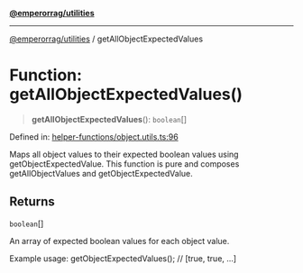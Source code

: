[**@emperorrag/utilities**](../README.md)

***

[@emperorrag/utilities](../globals.md) / getAllObjectExpectedValues

# Function: getAllObjectExpectedValues()

> **getAllObjectExpectedValues**(): `boolean`[]

Defined in: [helper-functions/object.utils.ts:96](https://github.com/EmperorRAG/my-projects-monorepo/blob/e2bd1d08dbedaf6b4d2837cf58e4e4885a5e09fe/libs/utilities/src/lib/helper-functions/object.utils.ts#L96)

Maps all object values to their expected boolean values using getObjectExpectedValue.
This function is pure and composes getAllObjectValues and getObjectExpectedValue.

## Returns

`boolean`[]

An array of expected boolean values for each object value.

Example usage:
  getObjectExpectedValues();
  // [true, true, ...]
